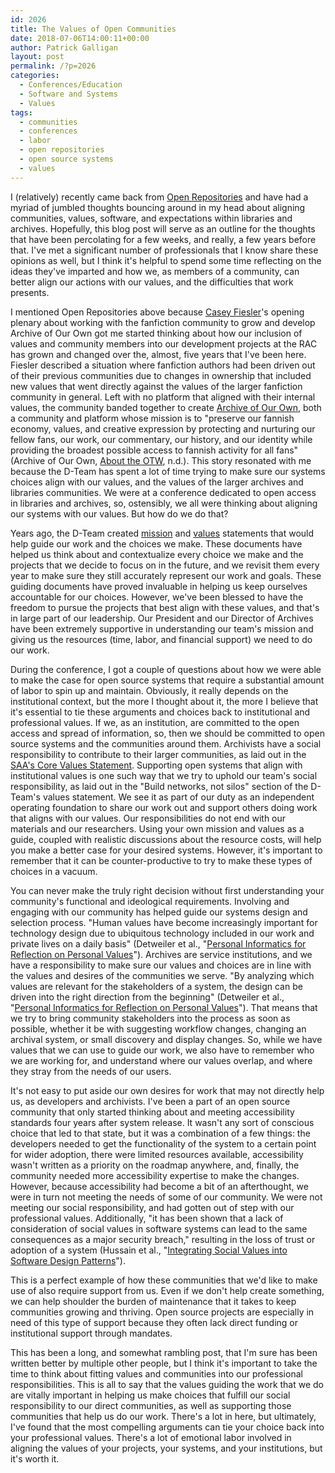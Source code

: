```yaml
---
id: 2026
title: The Values of Open Communities
date: 2018-07-06T14:00:11+00:00
author: Patrick Galligan
layout: post
permalink: /?p=2026
categories:
  - Conferences/Education
  - Software and Systems
  - Values
tags:
  - communities
  - conferences
  - labor
  - open repositories
  - open source systems
  - values
---
```

I (relatively) recently came back from [Open Repositories](http://www.or2018.net/) and have had a myriad of jumbled thoughts bouncing around in my head about aligning communities, values, software, and expectations within libraries and archives. Hopefully, this blog post will serve as an outline for the thoughts that have been percolating for a few weeks, and really, a few years before that. I've met a significant number of professionals that I know share these opinions as well, but I think it's helpful to spend some time reflecting on the ideas they've imparted and how we, as members of a community, can better align our actions with our values, and the difficulties that work presents.<!--more-->

I mentioned Open Repositories above because [Casey Fiesler](https://caseyfiesler.com/)'s opening plenary about working with the fanfiction community to grow and develop Archive of Our Own got me started thinking about how our inclusion of values and community members into our development projects at the RAC has grown and changed over the, almost, five years that I've been here. Fiesler described a situation where fanfiction authors had been driven out of their previous communities due to changes in ownership that included new values that went directly against the values of the larger fanfiction community in general. Left with no platform that aligned with their internal values, the community banded together to create [Archive of Our Own](https://archiveofourown.org/), both a community and platform whose mission is to "preserve our fannish economy, values, and creative expression by protecting and nurturing our fellow fans, our work, our commentary, our history, and our identity while providing the broadest possible access to fannish activity for all fans" (Archive of Our Own, [About the OTW](https://archiveofourown.org/about), n.d.). This story resonated with me because the D-Team has spent a lot of time trying to make sure our systems choices align with our values, and the values of the larger archives and libraries communities. We were at a conference dedicated to open access in libraries and archives, so, ostensibly, we all were thinking about aligning our systems with our values. But how do we do that?

Years ago, the D-Team created [mission](https://github.com/RockefellerArchiveCenter/DTeamDocs/blob/master/mission.md) and [values](https://github.com/RockefellerArchiveCenter/DTeamDocs/blob/master/values.md) statements that would help guide our work and the choices we make. These documents have helped us think about and contextualize every choice we make and the projects that we decide to focus on in the future, and we revisit them every year to make sure they still accurately represent our work and goals. These guiding documents have proved invaluable in helping us keep ourselves accountable for our choices. However, we've been blessed to have the freedom to pursue the projects that best align with these values, and that's in large part of our leadership. Our President and our Director of Archives have been extremely supportive in understanding our team's mission and giving us the resources (time, labor, and financial support) we need to do our work.

During the conference, I got a couple of questions about how we were able to make the case for open source systems that require a substantial amount of labor to spin up and maintain. Obviously, it really depends on the institutional context, but the more I thought about it, the more I believe that it's essential to tie these arguments and choices back to institutional and professional values. If we, as an institution, are committed to the open access and spread of information, so, then we should be committed to open source systems and the communities around them. Archivists have a social responsibility to contribute to their larger communities, as laid out in the [SAA's Core Values Statement](https://www2.archivists.org/statements/saa-core-values-statement-and-code-of-ethics). Supporting open systems that align with institutional values is one such way that we try to uphold our team's social responsibility, as laid out in the "Build networks, not silos" section of the D-Team's values statement. We see it as part of our duty as an independent operating foundation to share our work out and support others doing work that aligns with our values. Our responsibilities do not end with our materials and our researchers. Using your own mission and values as a guide, coupled with realistic discussions about the resource costs, will help you make a better case for your desired systems. However, it's important to remember that it can be counter-productive to try to make these types of choices in a vacuum.

You can never make the truly right decision without first understanding your community's functional and ideological requirements. Involving and engaging with our community has helped guide our systems design and selection process. "Human values have become increasingly important for technology design due to ubiquitous technology included in our work and private lives on a daily basis" (Detweiler et al., "[Personal Informatics for Reflection on Personal Values](http://www.personalinformatics.org/docs/chi2011/pommeranz.pdf)"). Archives are service institutions, and we have a responsibility to make sure our values and choices are in line with the values and desires of the communities we serve. "By analyzing which values are relevant for the stakeholders of a system, the design can be driven into the right direction from the beginning" (Detweiler et al., "[Personal Informatics for Reflection on Personal Values](http://www.personalinformatics.org/docs/chi2011/pommeranz.pdf)"). That means that we try to bring community stakeholders into the process as soon as possible, whether it be with suggesting workflow changes, changing an archival system, or small discovery and display changes. So, while we have values that we can use to guide our work, we also have to remember who we are working for, and understand where our values overlap, and where they stray from the needs of our users.

It's not easy to put aside our own desires for work that may not directly help us, as developers and archivists. I've been a part of an open source community that only started thinking about and meeting accessibility standards four years after system release. It wasn't any sort of conscious choice that led to that state, but it was a combination of a few things: the developers needed to get the functionality of the system to a certain point for wider adoption, there were limited resources available, accessibility wasn't written as a priority on the roadmap anywhere, and, finally, the community needed more accessibility expertise to make the changes. However, because accessibility had become a bit of an afterthought, we were in turn not meeting the needs of some of our community. We were not meeting our social responsibility, and had gotten out of step with our professional values. Additionally, "it has been shown that a lack of consideration of social values in software systems can lead to the same consequences as a major security breach," resulting in the loss of trust or adoption of a system (Hussain et al., "[Integrating Social Values into Software Design Patterns](http://fairware.cs.umass.edu/papers/Hussain.pdf)").

This is a perfect example of how these communities that we'd like to make use of also require support from us. Even if we don't help create something, we can help shoulder the burden of maintenance that it takes to keep communities growing and thriving. Open source projects are especially in need of this type of support because they often lack direct funding or institutional support through mandates.

This has been a long, and somewhat rambling post, that I'm sure has been written better by multiple other people, but I think it's important to take the time to think about fitting values and communities into our professional responsibilities. This is all to say that the values guiding the work that we do are vitally important in helping us make choices that fulfill our social responsibility to our direct communities, as well as supporting those communities that help us do our work. There's a lot in here, but ultimately, I've found that the most compelling arguments can tie your choice back into your professional values. There's a lot of emotional labor involved in aligning the values of your projects, your systems, and your institutions, but it's worth it.
